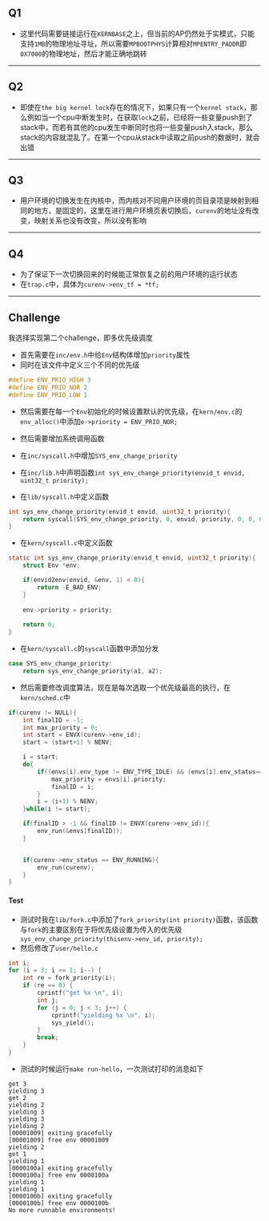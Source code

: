 ## Q1
- 这里代码需要链接运行在`KERNBASE`之上，但当前的AP仍然处于实模式，只能支持`1MB`的物理地址寻址，所以需要`MPBOOTPHYS`计算相对`MPENTRY_PADDR`即`0X7000`的物理地址，然后才能正确地跳转

---

## Q2
- 即使在`the big kernel lock`存在的情况下，如果只有一个`kernel stack`，那么例如当一个cpu中断发生时，在获取`lock`之前，已经将一些变量push到了stack中，而若有其他的cpu发生中断同时也将一些变量push入stack，那么stack的内容就混乱了。在第一个cpu从stack中读取之前push的数据时，就会出错

---

## Q3
- 用户环境的切换发生在内核中，而内核对不同用户环境的页目录项是映射到相同的地方，是固定的，这里在进行用户环境页表切换后，`curenv`的地址没有改变，映射关系也没有改变，所以没有影响

---

## Q4
- 为了保证下一次切换回来的时候能正常恢复之前的用户环境的运行状态
- 在`trap.c`中，具体为`curenv->env_tf = *tf;`

---

## Challenge
我选择实现第二个challenge，即多优先级调度

- 首先需要在`inc/env.h`中给`Env`结构体增加`priority`属性
- 同时在该文件中定义三个不同的优先级
``` c
#define ENV_PRIO_HIGH 3
#define ENV_PRIO_NOR 2
#define ENV_PRIO_LOW 1
```

- 然后需要在每一个`Env`初始化的时候设置默认的优先级，在`kern/env.c`的`env_alloc()`中添加`e->priority = ENV_PRIO_NOR;`

- 然后需要增加系统调用函数
- 在`inc/syscall.h`中增加`SYS_env_change_priority`

- 在`inc/lib.h`中声明函数`int sys_env_change_priority(envid_t envid, uint32_t priority);`

- 在`lib/syscall.h`中定义函数
```c
int sys_env_change_priority(envid_t envid, uint32_t priority){
    return syscall(SYS_env_change_priority, 0, envid, priority, 0, 0, 0);
}
```

- 在`kern/syscall.c`中定义函数
```c
static int sys_env_change_priority(envid_t envid, uint32_t priority){
    struct Env *env;

    if(envid2env(envid, &env, 1) < 0){
        return -E_BAD_ENV;
    }
    
    env->priority = priority;
    
    return 0;
}
```

- 在`kern/syscall.c`的`syscall`函数中添加分发
``` c
case SYS_env_change_priority:
    return sys_env_change_priority(a1, a2);
```

- 然后需要修改调度算法，现在是每次选取一个优先级最高的执行，在`kern/sched.c`中
```c
if(curenv != NULL){
    int finalID = -1;
    int max_priority = 0;		
    int start = ENVX(curenv->env_id);
    start = (start+1) % NENV;

    i = start;
    do{
        if((envs[i].env_type != ENV_TYPE_IDLE) && (envs[i].env_status== ENV_RUNNABLE) && (envs[i].priority > max_priority)){
            max_priority = envs[i].priority;
            finalID = i;
        }
        i = (i+1) % NENV;
    }while(i != start);	

    if(finalID > -1 && finalID != ENVX(curenv->env_id)){
        env_run(&envs[finalID]);
    }


    if(curenv->env_status == ENV_RUNNING){
        env_run(curenv);	
    }
}
```

#### Test
- 测试时我在`lib/fork.c`中添加了`fork_priority(int priority)`函数，该函数与`fork`的主要区别在于将优先级设置为传入的优先级
    `sys_env_change_priority(thisenv->env_id, priority);`
- 然后修改了`user/hello.c`
```c
int i;
for (i = 3; i >= 1; i--) {
    int re = fork_priority(i);
    if (re == 0) {
        cprintf("get %x \n", i);
        int j;
        for (j = 0; j < 3; j++) {
            cprintf("yielding %x \n", i);
            sys_yield();
        }
        break;
    }
}
```

- 测试的时候运行`make run-hello`，一次测试打印的消息如下
```
get 3 
yielding 3 
get 2 
yielding 2 
yielding 3 
yielding 3 
yielding 2 
[00001009] exiting gracefully
[00001009] free env 00001009
yielding 2 
get 1 
yielding 1 
[0000100a] exiting gracefully
[0000100a] free env 0000100a
yielding 1 
yielding 1 
[0000100b] exiting gracefully
[0000100b] free env 0000100b
No more runnable environments!
```

